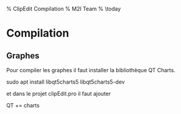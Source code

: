 % ClipEdit Compilation
% M2I Team
% \today

# Compilation

## Graphes

Pour compiler les graphes il faut installer la bibliothèque QT Charts.

sudo apt install libqt5charts5 libqt5charts5-dev

et dans le projet clipEdit.pro il faut ajouter

QT       += charts

